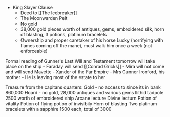 - King Slayer Clause
	- Deed to [[The Icebreaker]] 
	- The Moonwarden Pelt
	- No gold
	- 38,000 gold pieces worth of antiques, gems, embroidered silk, horn of blasting, 3 potions, platinum bracelets
	- Ownership and proper caretaker of his horse Lucky (horrifying with flames coming off the mane), must walk him once a week (not enforceable)

Formal reading of Gunner's Last Will and Testament tomorrow will take place on the ship
	- Faraday will send [[Conrad Gricks]]
	- Mira will not come and will send Mavette
	- Xander of the Far Empire
	- Mrs Gunner Ironford, his mother
		- He is leaving most of the estate to her

Treasure from the capitans quarters:
Gold - no access to since its in bank 860,000
Hoard - no gold, 28,000 antiques and various gems
Ilithid tadpole
2500 worth of embroidered ship
Arcane lecture
Divine lecturn
Potion of vitality
Potion of flying 
potion of invisibily
Horn of blasting Two platinum bracelets with a sapphire 1500 each, total of 3000



